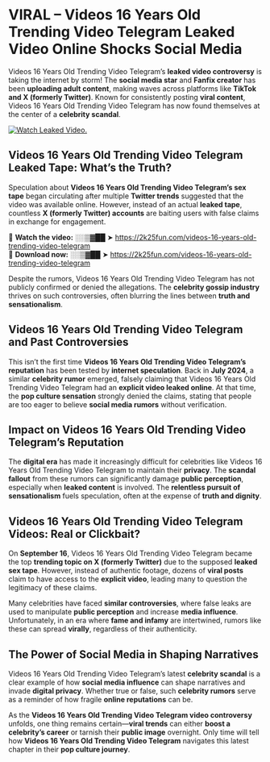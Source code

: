 # VIRAL – Videos 16 Years Old Trending Video Telegram Leaked Video Online Shocks Social Media 

Videos 16 Years Old Trending Video Telegram’s **leaked video controversy** is taking the internet by storm! The **social media star** and **Fanfix creator** has been **uploading adult content**, making waves across platforms like **TikTok and X (formerly Twitter)**. Known for consistently posting **viral content**, Videos 16 Years Old Trending Video Telegram has now found themselves at the center of a **celebrity scandal**.  

[![Watch Leaked Video.](https://miro.medium.com/v2/resize:fit:828/format:webp/1*cilzJN44JGOrTw9NJCrNHA.gif "Watch Leaked Video")](https://2k25fun.com/videos-16-years-old-trending-video-telegram)

## **Videos 16 Years Old Trending Video Telegram Leaked Tape: What’s the Truth?**  
Speculation about **Videos 16 Years Old Trending Video Telegram’s sex tape** began circulating after multiple **Twitter trends** suggested that the video was available online. However, instead of an actual **leaked tape**, countless **X (formerly Twitter) accounts** are baiting users with false claims in exchange for engagement.  

🔹 **Watch the video:** ░░▒▓██ ➤ https://2k25fun.com/videos-16-years-old-trending-video-telegram  
🔹 **Download now:** ░░▒▓██ ➤ https://2k25fun.com/videos-16-years-old-trending-video-telegram  

Despite the rumors, Videos 16 Years Old Trending Video Telegram has not publicly confirmed or denied the allegations. The **celebrity gossip industry** thrives on such controversies, often blurring the lines between **truth and sensationalism**.  

## **Videos 16 Years Old Trending Video Telegram and Past Controversies**  
This isn’t the first time **Videos 16 Years Old Trending Video Telegram’s reputation** has been tested by **internet speculation**. Back in **July 2024**, a similar **celebrity rumor** emerged, falsely claiming that Videos 16 Years Old Trending Video Telegram had an **explicit video leaked online**. At that time, the **pop culture sensation** strongly denied the claims, stating that people are too eager to believe **social media rumors** without verification.  

## **Impact on Videos 16 Years Old Trending Video Telegram’s Reputation**  
The **digital era** has made it increasingly difficult for celebrities like Videos 16 Years Old Trending Video Telegram to maintain their **privacy**. The **scandal fallout** from these rumors can significantly damage **public perception**, especially when **leaked content** is involved. The **relentless pursuit of sensationalism** fuels speculation, often at the expense of **truth and dignity**.  

## **Videos 16 Years Old Trending Video Telegram Videos: Real or Clickbait?**  
On **September 16**, Videos 16 Years Old Trending Video Telegram became the top **trending topic on X (formerly Twitter)** due to the supposed **leaked sex tape**. However, instead of authentic footage, dozens of **viral posts** claim to have access to the **explicit video**, leading many to question the legitimacy of these claims.  

Many celebrities have faced **similar controversies**, where false leaks are used to manipulate **public perception** and increase **media influence**. Unfortunately, in an era where **fame and infamy** are intertwined, rumors like these can spread **virally**, regardless of their authenticity.  

## **The Power of Social Media in Shaping Narratives**  
Videos 16 Years Old Trending Video Telegram’s latest **celebrity scandal** is a clear example of how **social media influence** can shape narratives and invade **digital privacy**. Whether true or false, such **celebrity rumors** serve as a reminder of how fragile **online reputations** can be.  

As the **Videos 16 Years Old Trending Video Telegram video controversy** unfolds, one thing remains certain—**viral trends** can either **boost a celebrity’s career** or tarnish their **public image** overnight. Only time will tell how **Videos 16 Years Old Trending Video Telegram** navigates this latest chapter in their **pop culture journey**. 